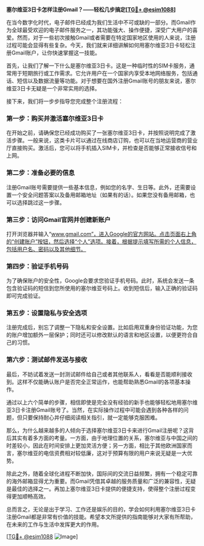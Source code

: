 **塞尔维亚3日卡怎样注册Gmail？——轻松几步搞定[[TG💪+ @esim1088](https://t.me/s/esim1088)]**

在当今数字化时代，电子邮件已经成为我们生活中不可或缺的一部分。而Gmail作为全球最受欢迎的电子邮件服务之一，其功能强大、操作便捷，深受广大用户的喜爱。然而，对于一些初次接触Gmail或者需要在特定国家地区使用的人来说，注册过程可能会显得有些复杂。今天，我们就来详细讲解如何用塞尔维亚3日卡轻松注册Gmail账户，让你快速掌握这一技能。

首先，让我们了解一下什么是塞尔维亚3日卡。这是一种临时性的SIM卡服务，通常用于短期旅行或工作需求。它允许用户在一个国家内享受本地网络服务，包括通话、短信以及数据流量等功能。对于想要在国外注册Gmail账号的朋友来说，塞尔维亚3日卡无疑是一个非常实用的选择。

接下来，我们将一步步指导您完成整个注册流程：

### 第一步：购买并激活塞尔维亚3日卡

在开始之前，请确保您已经成功购买了一张塞尔维亚3日卡，并按照说明完成了激活步骤。一般来说，这类卡片可以通过在线商店订购，也可以在当地运营商的营业厅直接购买。激活后，您可以将手机插入SIM卡，并检查是否能够正常接收信号和上网。

### 第二步：准备必要的信息

注册Gmail账号需要提供一些基本信息，例如您的名字、生日等。此外，还需要设置一个安全问题答案以及备用邮箱地址（如果有的话）。如果您没有备用邮箱，也可以选择跳过这一步骤。

### 第三步：访问Gmail官网并创建新账户

打开浏览器并输入“www.gmail.com”，进入Google的官方网站。点击页面右上角的“创建账户”按钮，然后选择“个人”选项。接着，根据提示填写所需的个人信息，包括用户名、密码以及其他细节。

### 第四步：验证手机号码

为了确保账户的安全性，Google会要求您验证手机号码。此时，系统会发送一条包含验证码的短信到您所使用的塞尔维亚号码上。收到短信后，输入正确的验证码即可完成验证。

### 第五步：设置隐私与安全选项

注册完成后，别忘了调整一下隐私和安全设置。比如启用双重身份验证功能，为您的账户增加额外一层保护；同时还可以修改默认的语言和地区设置，以便更符合自己的习惯。

### 第六步：测试邮件发送与接收

最后，不妨试着发送一封测试邮件给自己或者其他联系人，看看是否能顺利接收到。这样不仅能确认账户是否完全正常运作，也能帮助熟悉Gmail的各项基本操作。

通过以上六个简单的步骤，相信即使是完全没有经验的新手也能够轻松地用塞尔维亚3日卡注册Gmail账号了。当然，在实际操作过程中可能会遇到各种各样的问题，但只要保持耐心并仔细阅读相关指引，就一定能够克服困难。

那么，为什么越来越多的人倾向于选择塞尔维亚3日卡来进行Gmail注册呢？这背后其实有着多方面的考量。一方面，由于地理位置的关系，塞尔维亚与中国之间的时差较小，因此在时间安排上更加灵活方便；另一方面，相比于其他欧洲国家而言，塞尔维亚的电信资费相对较低廉，这对于预算有限的用户来说无疑是一大优势。

除此之外，随着全球化进程不断加快，国际间的交流日益频繁，拥有一个稳定可靠的海外邮箱显得尤为重要。而Gmail凭借其卓越的服务质量和广泛的兼容性，无疑是最佳的选择之一。再加上塞尔维亚3日卡提供的便捷支持，使得整个注册过程变得更加顺畅高效。

总而言之，无论是出于学习、工作还是娱乐的目的，学会如何利用塞尔维亚3日卡注册Gmail都是非常有价值的技能。希望本文所提供的指南能够对大家有所帮助，在未来的工作与生活中发挥更大的作用。

[[TG💪+ @esim1088](https://t.me/s/esim1088) ![Image](https://i.postimg.cc/4NQfJmqS/Snipaste-2025-05-13-00-14-12.png)]